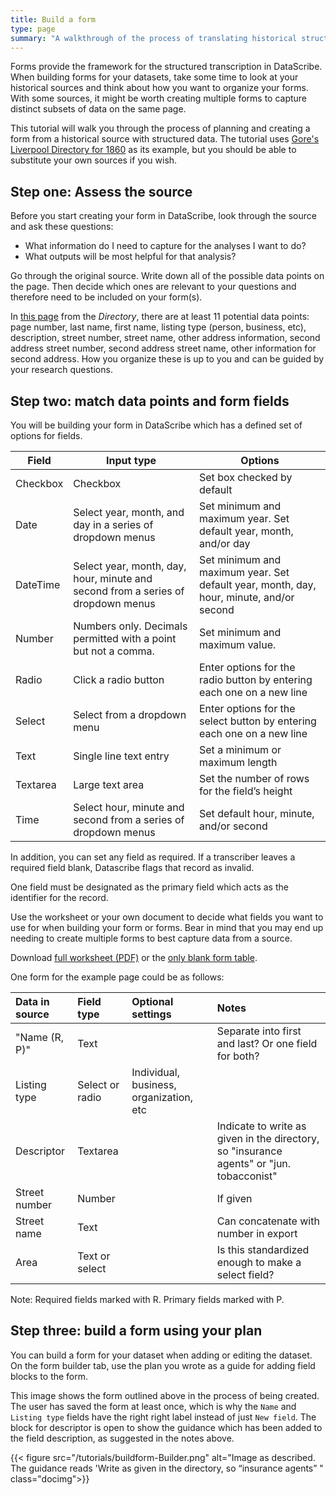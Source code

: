 ```yaml
---
title: Build a form
type: page
summary: "A walkthrough of the process of translating historical structured data to DataScribe form fields."
---
```


Forms provide the framework for the structured transcription in DataScribe. When building forms for your datasets, take some time to look at your historical sources and think about how you want to organize your forms. With some sources, it might be worth creating multiple forms to capture distinct subsets of data on the same page.

This tutorial will walk you through the process of planning and creating a form from a historical source with structured data. The tutorial uses [Gore's Liverpool Directory for 1860](https://archive.org/details/goresliverpooldi1860lond) as its example, but you should be able to substitute your own sources if you wish.

## Step one: Assess the source

Before you start creating your form in DataScribe, look through the source and ask these questions:

- What information do I need to capture for the analyses I want to do?
- What outputs will be most helpful for that analysis?

Go through the original source. Write down all of the possible data points on the page. Then decide which ones are relevant to your questions and therefore need to be included on your form(s).

In [this page](/lessonplans/goresliverpooldirectory1860_p40.png) from the *Directory*, there are at least 11 potential data points: page number, last name, first name, listing type (person, business, etc), description, street number, street name, other address information, second address street number, second address street name, other information for second address. How you organize these is up to you and can be guided by your research questions.

## Step two: match data points and form fields

You will be building your form in DataScribe which has a defined set of options for fields.

|Field |Input type |Options|
--- | --- | --- |
|Checkbox |Checkbox | Set box checked by default|
|Date|Select year, month, and day in a series of dropdown menus|Set minimum and maximum year. Set default year, month, and/or day|
|DateTime|Select year, month, day, hour, minute and second from a series of dropdown menus|Set minimum and maximum year. Set default year, month, day, hour, minute, and/or second|
|Number|Numbers only. Decimals permitted with a point but not a comma.|Set minimum and maximum value.|
|Radio|Click a radio button|Enter options for the radio button by entering each one on a new line|
|Select|Select from a dropdown menu|Enter options for the select button by entering each one on a new line|
|Text|Single line text entry|Set a minimum or maximum length|
|Textarea|Large text area|Set the number of rows for the field’s height
Time|Select hour, minute and second from a series of dropdown menus|Set default hour, minute, and/or second|

In addition, you can set any field as required. If a transcriber leaves a required field blank, Datascribe flags that record as invalid.

One field must be designated as the primary field which acts as the identifier for the record.

Use the worksheet or your own document to decide what fields you want to use for when building your form or forms. Bear in mind that you may end up needing to create multiple forms to best capture data from a source.

Download [full worksheet (PDF)](/tutorials/DataScribe_FormWorksheetFull.pdf) or the [only blank form table](/tutorials/DataScribe_FormWorksheetOnly.pdf).

One form for the example page could be as follows:

| Data in source | Field type      | Optional settings | Notes |
| :----------------|:----------------|:------------------|:----- |
| "Name (R, P)"  | Text            |                   | Separate into first and last? Or one field for both? |
| Listing type   | Select or radio | Individual, business, organization, etc  |  |
| Descriptor     | Textarea        |                   | Indicate to write as given in the directory, so "insurance agents" or "jun. tobacconist"  |
| Street number  | Number          |                   | If given |
| Street name    | Text            |                   | Can concatenate with number in export |
| Area           | Text or select  |                   | Is this standardized enough to make a select field? |

Note: Required fields marked with R. Primary fields marked with P.

## Step three: build a form using your plan

You can build a form for your dataset when adding or editing the dataset. On the form builder tab, use the plan you wrote as a guide for adding field blocks to the form.

This image shows the form outlined above in the process of being created. The user has saved the form at least once, which is why the `Name` and `Listing type` fields have the right right label instead of just `New field`. The block for descriptor is open to show the guidance which has been added to the field description, as suggested in the notes above.

{{< figure src="/tutorials/buildform-Builder.png" alt="Image as described. The guidance reads 'Write as given in the directory, so “insurance agents” " class="docimg">}}
